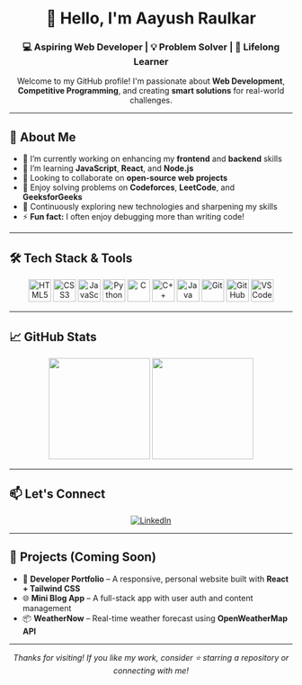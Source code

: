 <!-- Profile Header -->
<h1 align="center">👋 Hello, I'm Aayush Raulkar</h1>
<h3 align="center">💻 Aspiring Web Developer | 💡 Problem Solver | 🎯 Lifelong Learner</h3>

<p align="center">
  Welcome to my GitHub profile! I'm passionate about <strong>Web Development</strong>, <strong>Competitive Programming</strong>, and creating <strong>smart solutions</strong> for real-world challenges.
</p>

---

## 🚀 About Me

- 🔭 I’m currently working on enhancing my **frontend** and **backend** skills  
- 🌱 I’m learning **JavaScript**, **React**, and **Node.js**  
- 👯 Looking to collaborate on **open-source web projects**  
- 🤔 Enjoy solving problems on **Codeforces**, **LeetCode**, and **GeeksforGeeks**  
- 🧠 Continuously exploring new technologies and sharpening my skills  
- ⚡ **Fun fact:** I often enjoy debugging more than writing code!

---

## 🛠️ Tech Stack & Tools

<p align="center">
  <!-- Frontend -->
  <img src="https://cdn.jsdelivr.net/gh/devicons/devicon/icons/html5/html5-original.svg" title="HTML5" width="40"/>
  <img src="https://cdn.jsdelivr.net/gh/devicons/devicon/icons/css3/css3-original.svg" title="CSS3" width="40"/>
  <img src="https://cdn.jsdelivr.net/gh/devicons/devicon/icons/javascript/javascript-original.svg" title="JavaScript" width="40"/>

  
  <!-- Backend -->

  
  <!-- Programming Languages -->
 <!-- Programming Languages -->
<img src="https://cdn.jsdelivr.net/gh/devicons/devicon/icons/python/python-original.svg" title="Python" width="40"/>
<img src="https://cdn.jsdelivr.net/gh/devicons/devicon/icons/c/c-original.svg" title="C" width="40"/>
<img src="https://cdn.jsdelivr.net/gh/devicons/devicon/icons/cplusplus/cplusplus-original.svg" title="C++" width="40"/>
<img src="https://cdn.jsdelivr.net/gh/devicons/devicon/icons/java/java-original.svg" title="Java" width="40"/>

  
  <!-- Tools -->
  <img src="https://cdn.jsdelivr.net/gh/devicons/devicon/icons/git/git-original.svg" title="Git" width="40"/>
  <img src="https://cdn.jsdelivr.net/gh/devicons/devicon/icons/github/github-original.svg" title="GitHub" width="40"/>
  <img src="https://cdn.jsdelivr.net/gh/devicons/devicon/icons/vscode/vscode-original.svg" title="VS Code" width="40"/>
</p>

---

## 📈 GitHub Stats

<p align="center">
  <img src="https://github-readme-stats.vercel.app/api?username=aayushraulkar&show_icons=true&theme=radical&hide_title=true&border_radius=10" height="180" />
  <img src="https://github-readme-streak-stats.herokuapp.com/?user=aayushraulkar&theme=radical&hide_border=true" height="180" />
</p>

---

## 📫 Let's Connect

<p align="center">
  <a href="https://www.linkedin.com/in/aayush-raulkar/" target="_blank">
    <img src="https://img.shields.io/badge/LinkedIn-blue?style=for-the-badge&logo=linkedin&logoColor=white" alt="LinkedIn" />
  </a>
<!--   <a href="mailto:aayushraulkar@gmail.com">
    <img src="https://img.shields.io/badge/Gmail-D14836?style=for-the-badge&logo=gmail&logoColor=white" alt="Gmail" />
  </a>
  <a href="https://aayushraulkar.github.io" target="_blank">
    <img src="https://img.shields.io/badge/Portfolio-24292e?style=for-the-badge&logo=vercel&logoColor=white" alt="Portfolio" />
  </a> -->
</p>

---

## 🧰 Projects (Coming Soon)

- 🎨 **Developer Portfolio** – A responsive, personal website built with **React + Tailwind CSS**  
- 🌐 **Mini Blog App** – A full-stack app with user auth and content management  
- 📦 **WeatherNow** – Real-time weather forecast using **OpenWeatherMap API**

---

<p align="center">
  <i>Thanks for visiting! If you like my work, consider ⭐️ starring a repository or connecting with me!</i>
</p>
